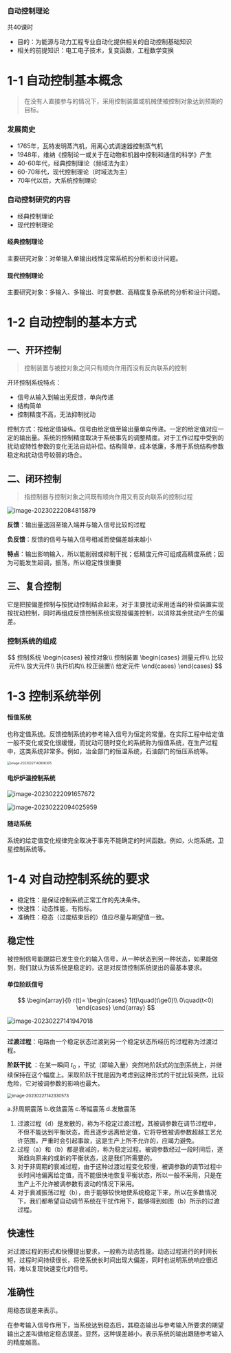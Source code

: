 ### 自动控制理论

共40课时

* 目的：为能源与动力工程专业自动化提供相关的自动控制基础知识
* 相关的前提知识：电工电子技术，复变函数，工程数学变换

# 1-1 自动控制基本概念

> 在没有人直接参与的情况下，采用控制装置或机械使被控制对象达到预期的目标。

### 发展简史

* 1765年，瓦特发明蒸汽机，用离心式调速器控制蒸气机
* 1948年，维纳《控制论一或关于在动物和机器中控制和通信的科学》产生
* 40-60年代，经典控制理论（频域法为主）
* 60-70年代，现代控制理论（时域法为主）
* 70年代以后，大系统控制理论

### 自动控制研究的内容

* 经典控制理论
* 现代控制理论

#### 经典控制理论

主要研究对象：对单输入单输出线性定常系统的分析和设计问题。

#### 现代控制理论

主要研究对象：多输入、多输出、时变参数、高精度复杂系统的分析和设计问题。

# 1-2 自动控制的基本方式

## 一、开环控制

> 控制装置与被控对象之间只有顺向作用而没有反向联系的控制

开环控制系统特点：

* 信号从输入到输出无反馈，单向传递
* 结构简单
* 控制精度不高，无法抑制扰动

控制方式：按给定值操纵。信号由给定值至输出量单向传递。一定的给定值对应一定的输出量。系统的控制精度取决于系统事先的调整精度。对于工作过程中受到的扰动或特性参数的变化无法自动补偿。结构简单，成本低廉，多用于系统结构参数稳定和扰动信号较弱的场合。

## 二、闭环控制

> 指控制器与控制对象之间既有顺向作用又有反向联系的控制过程

![image-20230222084815879](1.%E8%87%AA%E5%8A%A8%E6%8E%A7%E5%88%B6%E6%A6%82%E8%AE%BA.assets/image-20230222084815879.png)

**反馈**：输出量送回至输入端并与输入信号比较的过程

**负反馈**：反馈的信号与输入信号相减而使偏差越来越小

**特点**：输出影响输入，所以能削弱或抑制干扰；低精度元件可组成高精度系统；因为可能发生超调，振荡，所以稳定性很重要

## 三、复合控制

它是把按偏差控制与按扰动控制结合起来，对于主要扰动采用适当的补偿装置实现按扰动控制，同时再组成反馈控制系统实现按偏差控制，以消除其余扰动产生的偏差。

### 控制系统的组成

$$
控制系统
	\begin{cases}
	被控对象\\
	控制装置
		\begin{cases}
		测量元件\\
		比较元件\\
		放大元件\\
		执行机构\\
		校正装置\\
		给定元件
		\end{cases}
	\end{cases}
$$

# 1-3 控制系统举例

#### 恒值系统

也称定值系统。反馈控制系统的参考输入信号为恒定的常量。在实际工程中给定值一般不变化或变化很缓慢，而扰动可随时变化的系统称为恒值系统，在生产过程中，这类系统非常多。例如，冶金部门的恒温系统，石油部门的恒压系统等。

<img src="1.%E8%87%AA%E5%8A%A8%E6%8E%A7%E5%88%B6%E6%A6%82%E8%AE%BA.assets/image-20230227140806305.png" alt="image-20230227140806305" style="zoom:50%;" />

#### 电炉炉温控制系统

![image-20230222091657672](1.%E8%87%AA%E5%8A%A8%E6%8E%A7%E5%88%B6%E6%A6%82%E8%AE%BA.assets/image-20230222091657672.png)

![image-20230222094025959](1.%E8%87%AA%E5%8A%A8%E6%8E%A7%E5%88%B6%E6%A6%82%E8%AE%BA.assets/image-20230222094025959.png)

#### 随动系统

系统的给定值变化规律完全取决于事先不能确定的时间函数。例如，火炮系统，卫星控制系统等。

# 1-4 对自动控制系统的要求

* 稳定性：是保证控制系统正常工作的先决条件。
* 快速性：动态性能，有指标。
* 准确性：稳态（过度结束后的）值应尽量与期望值一致。

## 稳定性

被控制信号能跟踪已发生变化的输入信号，从一种状态到另一种状态，如果能做到，我们就认为该系统是稳定的，这是对反馈控制系统提出的最基本要求。

#### 单位阶跃信号

$$
\begin{array}{l}
r(t)=
\begin{cases}
1(t)\quad(t\ge0)\\
0\quad(t<0)
\end{cases}
\end{array}
$$

<img src="1.%E8%87%AA%E5%8A%A8%E6%8E%A7%E5%88%B6%E6%A6%82%E8%AE%BA.assets/image-20230227141947018.png" alt="image-20230227141947018"  />

***

**过渡过程**：电路由一个稳定状态过渡到另一个稳定状态所经历的过程称为过渡过程。

**阶跃干扰** ：在某一瞬间 $t_0$ ，干扰（即输入量）突然地阶跃式的加到系统上，并继续保持在这个幅度上。采取阶跃干扰是因为考虑到这种形式的干扰比较突然，比较危险，它对被调参数的影响也最大。

<img src="1.%E8%87%AA%E5%8A%A8%E6%8E%A7%E5%88%B6%E6%A6%82%E8%AE%BA.assets/image-20230227142330573.png" alt="image-20230227142330573" style="zoom:70%;" />

a.非周期震荡	b.收敛震荡	c.等幅震荡	d.发散震荡

1. 过渡过程（d）是发散的，称为不稳定过渡过程，其被调参数在调节过程中，不但不能达到平衡状态，而且逐步远离给定值，它将导致被调参数超越工艺允许范围，严重时会引起事故，这是生产上所不允许的，应竭力避免。
2. 过程（a）和（b）都是衰减的，称为稳定过程。被调参数经过一段时间后，逐渐趋向原来的或新的平衡状态，这是我们所需要的。
3. 对于非周期的衰减过程，由于这种过渡过程变化较慢，被调参数的调节过程中长时间地偏离给定值，而不能很快地恢复平衡状态，所以一般不采用，只是在生产上不允许被调参数有波动的情况下采用。
4. 对于衰减振荡过程（b），由于能够较快地使系统稳定下来，所以在多数情况下，我们都希望自动调节系统在干扰作用下，能够得到如图（b）所示的过渡过程。

## 快速性

对过渡过程的形式和快慢提出要求，一般称为动态性能。动态过程进行的时间长短，过程时间持续很长，将使系统长时间出现大偏差，同时也说明系统响应很迟钝，难以复现快速变化的信号。

## 准确性

用稳态误差来表示。

在参考输入信号作用下，当系统达到稳态后，其稳态输出与参考输入所要求的期望输出之差叫做给定稳态误差。显然，这种误差越小，表示系统的输出跟随参考输入的精度越高。